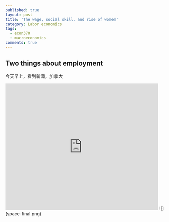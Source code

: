 ```yaml
---
published: true
layout: post
title: 'The wage, social skill, and rise of womem'
category: Labor economics
tags:
  - econ370
  - macroeconomics
comments: true
---
```

## Two things about employment

今天早上，看到新闻，加拿大



<!-- more -->


<div class="scratch-preview">
  <iframe allowtransparency="true" width="485" height="402" src="http://scratch.mit.edu/projects/embed/26818098/?autostart=false" frameborder="0"></iframe>
  ![](space-final.png)
</div>
